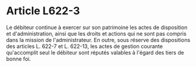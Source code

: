 # Article L622-3

Le débiteur continue à exercer sur son patrimoine les actes de disposition et d'administration, ainsi que les droits et actions qui ne sont pas compris dans la mission de l'administrateur.   En outre, sous réserve des dispositions des articles L. 622-7 et L. 622-13, les actes de gestion courante qu'accomplit seul le débiteur sont réputés valables à l'égard des tiers de bonne foi.